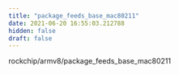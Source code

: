 ```yaml
---
title: "package_feeds_base_mac80211"
date: 2021-06-20 16:55:03.212788
hidden: false
draft: false
---
```


rockchip/armv8/package_feeds_base_mac80211

